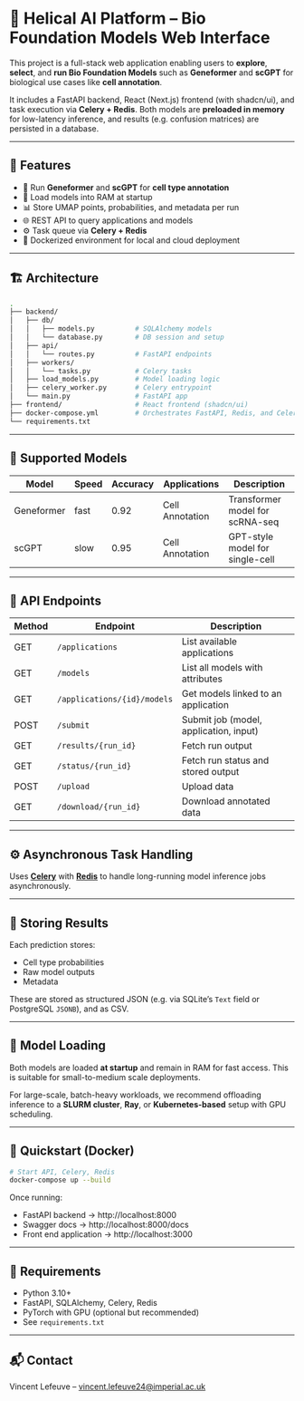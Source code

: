 # 🧬 Helical AI Platform – Bio Foundation Models Web Interface

This project is a full-stack web application enabling users to **explore**, **select**, and **run Bio Foundation Models** such as **Geneformer** and **scGPT** for biological use cases like **cell annotation**.

It includes a FastAPI backend, React (Next.js) frontend (with shadcn/ui), and task execution via **Celery + Redis**. Both models are **preloaded in memory** for low-latency inference, and results (e.g. confusion matrices) are persisted in a database.

---

## 🚀 Features

- 🔬 Run **Geneformer** and **scGPT** for **cell type annotation**
- 🧠 Load models into RAM at startup
- 📊 Store UMAP points, probabilities, and metadata per run
- 🌐 REST API to query applications and models
- ⚙️ Task queue via **Celery + Redis**
- 🐳 Dockerized environment for local and cloud deployment

---

## 🏗️ Architecture

```bash
.
├── backend/
│   ├── db/
│   │   ├── models.py          # SQLAlchemy models
│   │   └── database.py        # DB session and setup
│   ├── api/
│   │   └── routes.py          # FastAPI endpoints
│   ├── workers/
│   │   └── tasks.py           # Celery tasks
│   ├── load_models.py         # Model loading logic
│   ├── celery_worker.py       # Celery entrypoint
│   └── main.py                # FastAPI app
├── frontend/                  # React frontend (shadcn/ui)
├── docker-compose.yml         # Orchestrates FastAPI, Redis, and Celery
└── requirements.txt

```

---

## 🧬 Supported Models

| Model       | Speed | Accuracy | Applications     | Description                     |
|-------------|-------|----------|------------------|---------------------------------|
| Geneformer  | fast  | 0.92     | Cell Annotation  | Transformer model for scRNA-seq |
| scGPT       | slow  | 0.95     | Cell Annotation  | GPT-style model for single-cell |

---

## 📡 API Endpoints

| Method | Endpoint                      | Description                             |
|--------|-------------------------------|-----------------------------------------|
| GET    | `/applications`               | List available applications             |
| GET    | `/models`                     | List all models with attributes         |
| GET    | `/applications/{id}/models`   | Get models linked to an application     |
| POST   | `/submit`                        | Submit job (model, application, input)  |
| GET    | `/results/{run_id}`           | Fetch run output      |
| GET    | `/status/{run_id}`           | Fetch run status and stored output      |
| POST    | `/upload`           | Upload data      |
| GET    | `/download/{run_id}`           | Download annotated data      |

---

## ⚙️ Asynchronous Task Handling

Uses [**Celery**](https://docs.celeryq.dev) with [**Redis**](https://redis.io/) to handle long-running model inference jobs asynchronously.

---

## 💾 Storing Results

Each prediction stores:
- Cell type probabilities
- Raw model outputs
- Metadata

These are stored as structured JSON (e.g. via SQLite’s `Text` field or PostgreSQL `JSONB`), and as CSV.

---

## 🧠 Model Loading

Both models are loaded **at startup** and remain in RAM for fast access. This is suitable for small-to-medium scale deployments.

For large-scale, batch-heavy workloads, we recommend offloading inference to a **SLURM cluster**, **Ray**, or **Kubernetes-based** setup with GPU scheduling.

---

## 🐳 Quickstart (Docker)

```bash
# Start API, Celery, Redis
docker-compose up --build
```

Once running:
- FastAPI backend → http://localhost:8000
- Swagger docs → http://localhost:8000/docs
- Front end application → http://localhost:3000

---

## 🧪 Requirements

- Python 3.10+
- FastAPI, SQLAlchemy, Celery, Redis
- PyTorch with GPU (optional but recommended)
- See `requirements.txt`

---

## 📬 Contact

Vincent Lefeuve – [vincent.lefeuve24@imperial.ac.uk](mailto:vincent.lefeuve@imperial.ac.uk)



